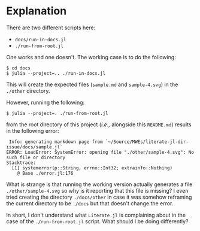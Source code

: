 # Explanation

There are two different scripts here:

- `docs/run-in-docs.jl`
- `./run-from-root.jl`

One works and one doesn't.  The working case is to do the following:

```
$ cd docs
$ julia --project=.. ./run-in-docs.jl
```

This will create the expected files (`sample.md` and `sample-4.svg`) in the
`./other` directory.

However, running the following:

```
$ julia --project=. ./run-from-root.jl
```

from the root directory of this project (_i.e.,_ alongside this `README.md`)
results in the following error:

```
 Info: generating markdown page from `~/Source/MWEs/literate-jl-dir-issue/docs/sample.jl`
ERROR: LoadError: SystemError: opening file "./other/sample-4.svg": No such file or directory
Stacktrace:
  [1] systemerror(p::String, errno::Int32; extrainfo::Nothing)
    @ Base ./error.jl:176
```

What is strange is that running the working version actually generates a file
`./other/sample-4.svg` so why is it reporting that this file is missing?  I even
tried creating the directory `./docs/other` in case it was somehow reframing the
current directory to be `./docs` but that doesn't change the error.

In short, I don't understand what `Literate.jl` is complaining about in the case
of the `./run-from-root.jl` script.  What should I be doing differently?